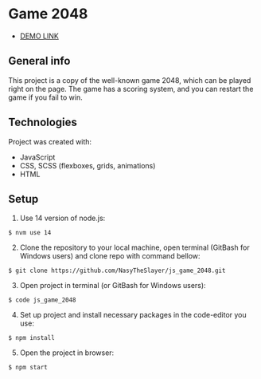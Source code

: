 # Game 2048

- [DEMO LINK](https://nasytheslayer.github.io/js_game_2048/)

## General info
This project is a copy of the well-known game 2048, which can be played right on the page. The game has a scoring system, and you can restart the game if you fail to win.

## Technologies
Project was created with:
* JavaScript
* CSS, SCSS (flexboxes, grids, animations)
* HTML

## Setup
1. Use 14 version of node.js:
```
$ nvm use 14
```

2. Clone the repository to your local machine, open terminal (GitBash for Windows users) and clone repo with command bellow:
```
$ git clone https://github.com/NasyTheSlayer/js_game_2048.git
```

3. Open project in terminal (or GitBash for Windows users):
```
$ code js_game_2048
```

4. Set up project and install necessary packages in the code-editor you use:
```
$ npm install
```

5. Open the project in browser:
```
$ npm start
```
